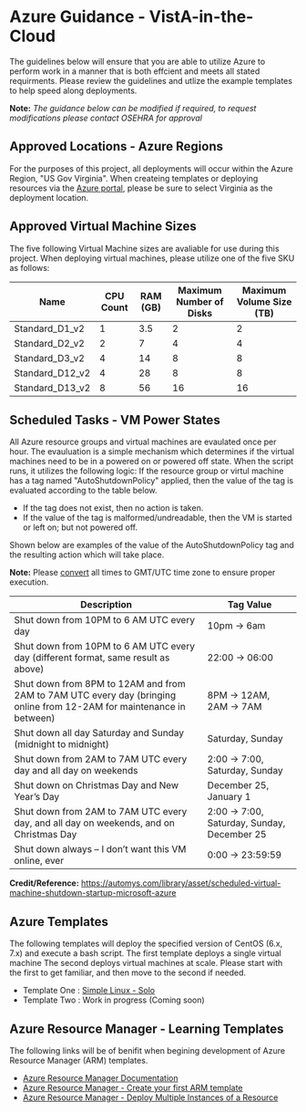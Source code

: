 # Azure Guidance - VistA-in-the-Cloud

The guidelines below will ensure that you are able to utilize Azure to perform work in a manner that is both effcient and meets all stated requirments.  Please review the guidelines and utlize the example templates to help speed along deployments. 

**Note:** *The guidance below can be modified if required, to request modifications please contact OSEHRA for approval*

## Approved Locations - Azure Regions

For the purposes of this project, all deployments will occur within the Azure Region, "US Gov Virginia".  When createing templates or deploying resources via the [Azure portal](http://portal.azure.us), please be sure to select Virginia as the deployment location.

## Approved Virtual Machine Sizes

The five following Virtual Machine sizes are avaliable for use during this project.  When deploying virtual machines, please utilize one of the five SKU as follows:

Name | CPU Count | RAM (GB) | Maximum Number of Disks | Maximum Volume Size (TB)
---- | --------- | --- | ----------------------- | -------------------
Standard_D1_v2 | 1 | 3.5 | 2 | 2
Standard_D2_v2 | 2 | 7 | 4 | 4
Standard_D3_v2 | 4 | 14 | 8 | 8
Standard_D12_v2 | 4 | 28 | 8 | 8
Standard_D13_v2 | 8 | 56 | 16 | 16

## Scheduled Tasks - VM Power States

All Azure resource groups and virtual machines are evaulated once per hour.  The evauluation is a simple mechanism which determines if the virtual machines need to be in a powered on or powered off state.  When the script runs, it utilizes the following logic:  If the resource group or virtul machine has a tag named "AutoShutdownPolicy" applied, then the value of the tag is evaluated according to the table below. 

* If the tag does not exist, then no action is taken.
* If the value of the tag is malformed/undreadable, then the VM is started or left on; but not powered off.

Shown below are examples of the value of the AutoShutdownPolicy tag and the resulting action which will take place.

**Note:** Please [convert](http://www.timeanddate.com/worldclock/converter.html) all times to GMT/UTC time zone to ensure proper execution.  

Description | Tag Value
----------- | ---------
Shut down from 10PM to 6 AM UTC every day | 10pm -> 6am
Shut down from 10PM to 6 AM UTC every day (different format, same result as above) | 22:00 -> 06:00
Shut down from 8PM to 12AM and from 2AM to 7AM UTC every day (bringing online from 12-2AM for maintenance in between) | 8PM -> 12AM, 2AM -> 7AM
Shut down all day Saturday and Sunday (midnight to midnight) | Saturday, Sunday
Shut down from 2AM to 7AM UTC every day and all day on weekends | 2:00 -> 7:00, Saturday, Sunday
Shut down on Christmas Day and New Year’s Day | December 25, January 1
Shut down from 2AM to 7AM UTC every day, and all day on weekends, and on Christmas Day | 2:00 -> 7:00, Saturday, Sunday, December 25
Shut down always – I don’t want this VM online, ever |0:00 -> 23:59:59

**Credit/Reference:** https://automys.com/library/asset/scheduled-virtual-machine-shutdown-startup-microsoft-azure

## Azure Templates

The following templates will deploy the specified version of CentOS (6.x, 7.x) and execute a bash script.  The first template deploys a single virtual machine  The second deploys virtual machines at scale.  Please start with the first to get familiar, and then move to the second if needed.

*  Template One :  [Simple Linux - Solo](https://github.com/OSEHRA/VistA-in-the-Cloud/tree/master/Azure/Simple%20Linux%20-%20Solo)
*  Template Two :  Work in progress (Coming soon)

## Azure Resource Manager - Learning Templates

The following links will be of benifit when begining development of Azure Resource Manager (ARM) templates.

* [Azure Resource Manager Documentation](https://docs.microsoft.com/en-us/azure/azure-resource-manager/)
* [Azure Resource Manager - Create your first ARM template](https://docs.microsoft.com/en-us/azure/azure-resource-manager/resource-manager-create-first-template)
* [Azure Resource Manager - Deploy Multiple Instances of a Resource](https://docs.microsoft.com/en-us/azure/azure-resource-manager/resource-group-create-multiple)